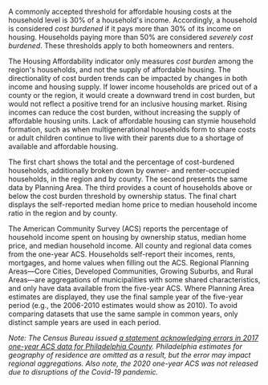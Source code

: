 A commonly accepted threshold for affordable housing costs at the household level is 30% of a household's income. Accordingly, a household is considered _cost burdened_ if it pays more than 30% of its income on housing. Households paying more than 50% are considered _severely cost burdened_. These thresholds apply to both homeowners and renters. 

The Housing Affordability indicator only measures _cost burden_ among the region's households, and not the supply of affordable housing. The directionality of cost burden trends can be impacted by changes in both income and housing supply. If lower income households are priced out of a county or the region, it would create a downward trend in cost burden, but would not reflect a positive trend for an inclusive housing market. Rising incomes can reduce the cost burden, without increasing the supply of affordable housing units. Lack of affordable housing can stymie household formation, such as when multigenerational households form to share costs or adult children continue to live with their parents due to a shortage of available and affordable housing.

The first chart shows the total and the percentage of cost-burdened households, additionally broken down by owner- and renter-occupied households, in the region and by county. The second presents the same data by Planning Area. The third provides a count of households above or below the cost burden threshold by ownership status. The final chart displays the self-reported median home price to median household income ratio in the region and by county.

The American Community Survey (ACS) reports the percentage of household income spent on housing by ownership status, median home price, and median household income. All county and regional data comes from the one-year ACS. Households self-report their incomes, rents, mortgages, and home values when filling out the ACS. Regional Planning Areas—Core Cities, Developed Communities, Growing Suburbs, and Rural Areas—are aggregations of municipalities with some shared characteristics, and only have data available from the five-year ACS. Where Planning Area estimates are displayed, they use the final sample year of the five-year period (e.g., the 2006-2010 estimates would show as 2010). To avoid comparing datasets that use the same sample in common years, only distinct sample years are used in each period.

_Note: The Census Bureau issued [a statement acknowledging errors in 2017 one-year ACS data for Philadelphia County](https://www.census.gov/programs-surveys/acs/technical-documentation/errata/121.html). Philadelphia estimates for geography of residence are omitted as a result, but the error may impact regional aggregations. Also note, the 2020 one-year ACS was not released due to disruptions of the Covid-19 pandemic._